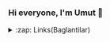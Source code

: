 ### Hi everyone, I'm Umut 👋

<details>
  <summary>:zap: Links(Baglantilar)</summary>

  <!--START_SECTION:activity-->
- [İnstagram](https://www.instagram.com/umut.apil/) - [Spotify](https://open.spotify.com/user/31p2mzedfs7e5so5jrzwr3dmnkj4?si=c2c521b132294081) - [Steam](https://steamcommunity.com/profiles/76561199071630426/) - [Twitter](https://mobile.twitter.com/sasprosko) - [Twitch](https://www.twitch.tv/sasprosko) - [Reddit](https://www.reddit.com/user/sasprosko590)
<!--END_SECTION:activity-->

<details>
